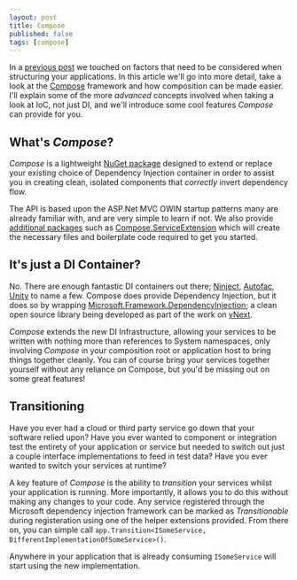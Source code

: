 ```yaml
---
layout: post
title: Compose
published: false
tags: [compose]
---
```


In a [previous post](http://blog.devbot.net/composition) we touched on factors that need to be considered when structuring your applications. In this article we'll go into more detail, take a look at the [Compose] framework and how composition can be made easier. I'll explain some of the more _advanced_ concepts involved when taking a look at IoC, not just DI, and we'll introduce some cool features _Compose_ can provide for you.

## What's _Compose_?

_Compose_ is a lightweight [NuGet package] designed to extend or replace your existing choice of Dependency Injection container in order to assist you in creating clean, isolated components that _correctly_ invert dependency flow.

The API is based upon the ASP.Net MVC OWIN startup patterns many are already familiar with, and are very simple to learn if not. We also provide [additional packages] such as [Compose.ServiceExtension] which will create the necessary files and boilerplate code required to get you started.

## It's just a DI Container?

No. There are enough fantastic DI containers out there; [Ninject], [Autofac], [Unity] to name a few. Compose does provide Dependency Injection, but it does so by wrapping [Microsoft.Framework.DependencyInjection]; a clean open source library being developed as part of the work on [vNext].

_Compose_ extends the new DI Infrastructure, allowing your services to be written with nothing more than references to System namespaces, only involving _Compose_ in your composition root or application host to bring things together cleanly. You can of course bring your services together yourself without any reliance on Compose, but you'd be missing out on some great features!

## Transitioning

Have you ever had a cloud or third party service go down that your software relied upon? Have you ever wanted to component or integration test the entirety of your application or service but needed to switch out just a couple interface implementations to feed in test data? Have you ever wanted to switch your services at runtime?

A key feature of _Compose_ is the ability to _transition_ your services whilst your application is running. More importantly, it allows you to do this without making any changes to your code. Any service registered through the Microsoft dependency injection framework can be marked as _Transitionable_ during registeration using one of the helper extensions provided. From there on, you can simple call `app.Transition<ISomeService, DifferentImplementationOfSomeService>()`.

Anywhere in your application that is already consuming `ISomeService` will start using the new implementation.

  [Compose]: http://github.com/smudge202/compose
  [NuGet package]: http://nuget.org/packages/compose
  [additional packages]: http://www.nuget.org/packages?q=Compose
  [Compose.ServiceExtension]: http://www.nuget.org/packages/Compose.ServiceExtension
  [Ninject]: http://www.ninject.org
  [Autofac]: http://autofac.org
  [Unity]: http://unity.codeplex.com
  [Microsoft.Framework.DependencyInjection]: http://www.nuget.org/packages/microsoft.framework.dependencyinjection
  [vNext]: http://www.asp.net/vnext
